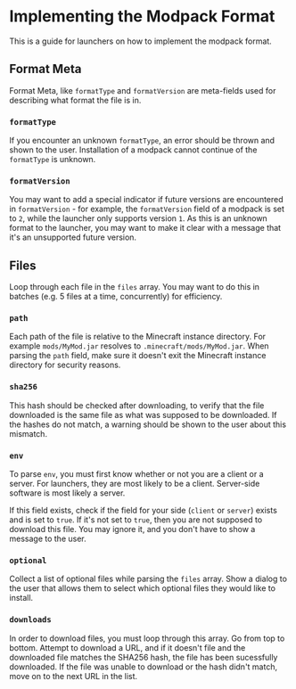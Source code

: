 # Implementing the Modpack Format
This is a guide for launchers on how to implement the modpack format.

## Format Meta
Format Meta, like `formatType` and `formatVersion` are meta-fields used for describing what format the file is in.

### `formatType`
If you encounter an unknown `formatType`, an error should be thrown and shown to the user. Installation of a modpack cannot continue of the `formatType` is unknown.

### `formatVersion`
You may want to add a special indicator if future versions are encountered in `formatVersion` - for example, the `formatVersion` field of a modpack is set to `2`, while the launcher only supports version `1`. As this is an unknown format to the launcher, you may want to make it clear with a message that it's an unsupported future version.

## Files
Loop through each file in the `files` array. You may want to do this in batches (e.g. 5 files at a time, concurrently) for efficiency.

### `path`
Each path of the file is relative to the Minecraft instance directory. For example `mods/MyMod.jar` resolves to `.minecraft/mods/MyMod.jar`. When parsing the `path` field, make sure it doesn't exit the Minecraft instance directory for security reasons.

### `sha256`
This hash should be checked after downloading, to verify that the file downloaded is the same file as what was supposed to be downloaded. If the hashes do not match, a warning should be shown to the user about this mismatch.

### `env`
To parse `env`, you must first know whether or not you are a client or a server. For launchers, they are most likely to be a client. Server-side software is most likely a server. 

If this field exists, check if the field for your side (`client` or `server`) exists and is set to `true`. If it's not set to `true`, then you are not supposed to download this file. You may ignore it, and you don't have to show a message to the user.

### `optional`
Collect a list of optional files while parsing the `files` array. Show a dialog to the user that allows them to select which optional files they would like to install.

### `downloads`
In order to download files, you must loop through this array. Go from top to bottom. Attempt to download a URL, and if it doesn't file and the downloaded file matches the SHA256 hash, the file has been sucessfully downloaded. If the file was unable to download or the hash didn't match, move on to the next URL in the list.